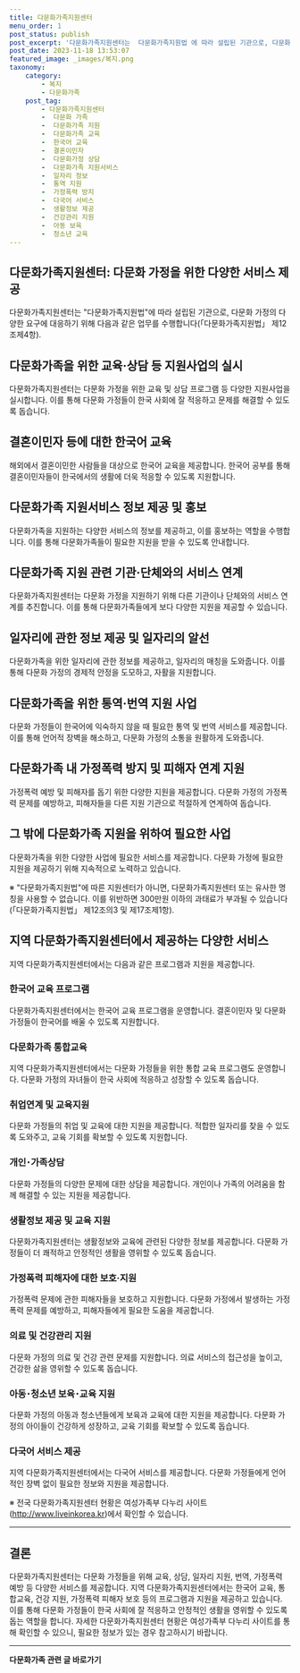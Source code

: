 ```yaml
---
title: 다문화가족지원센터 
menu_order: 1
post_status: publish
post_excerpt: '다문화가족지원센터는  다문화가족지원법 에 따라 설립된 기관으로, 다문화 가정의 다양한 요구에 대응하기 위해 다음과 같은 업무를 수행합니다  다문화가족지원법  제12조제4항 .'
post_date: 2023-11-18 13:53:07
featured_image: _images/복지.png
taxonomy:
    category:
        - 복지
        - 다문화가족
    post_tag:
        - 다문화가족지원센터
        -  다문화 가족
        -  다문화가족 지원
        -  다문화가족 교육
        -  한국어 교육
        -  결혼이민자
        -  다문화가정 상담
        -  다문화가족 지원서비스
        -  일자리 정보
        -  통역 지원
        -  가정폭력 방지
        -  다국어 서비스
        -  생활정보 제공
        -  건강관리 지원
        -  아동 보육
        -  청소년 교육
---
```



## 다문화가족지원센터: 다문화 가정을 위한 다양한 서비스 제공

다문화가족지원센터는 "다문화가족지원법"에 따라 설립된 기관으로, 다문화 가정의 다양한 요구에 대응하기 위해 다음과 같은 업무를 수행합니다(「다문화가족지원법」 제12조제4항).

## 다문화가족을 위한 교육·상담 등 지원사업의 실시

다문화가족지원센터는 다문화 가정을 위한 교육 및 상담 프로그램 등 다양한 지원사업을 실시합니다. 이를 통해 다문화 가정들이 한국 사회에 잘 적응하고 문제를 해결할 수 있도록 돕습니다.

## 결혼이민자 등에 대한 한국어 교육

해외에서 결혼이민한 사람들을 대상으로 한국어 교육을 제공합니다. 한국어 공부를 통해 결혼이민자들이 한국에서의 생활에 더욱 적응할 수 있도록 지원합니다.

## 다문화가족 지원서비스 정보 제공 및 홍보

다문화가족을 지원하는 다양한 서비스의 정보를 제공하고, 이를 홍보하는 역할을 수행합니다. 이를 통해 다문화가족들이 필요한 지원을 받을 수 있도록 안내합니다.

## 다문화가족 지원 관련 기관·단체와의 서비스 연계

다문화가족지원센터는 다문화 가정을 지원하기 위해 다른 기관이나 단체와의 서비스 연계를 추진합니다. 이를 통해 다문화가족들에게 보다 다양한 지원을 제공할 수 있습니다.

## 일자리에 관한 정보 제공 및 일자리의 알선

다문화가족을 위한 일자리에 관한 정보를 제공하고, 일자리의 매칭을 도와줍니다. 이를 통해 다문화 가정의 경제적 안정을 도모하고, 자활을 지원합니다.

## 다문화가족을 위한 통역·번역 지원 사업

다문화 가정들이 한국어에 익숙하지 않을 때 필요한 통역 및 번역 서비스를 제공합니다. 이를 통해 언어적 장벽을 해소하고, 다문화 가정의 소통을 원활하게 도와줍니다.

## 다문화가족 내 가정폭력 방지 및 피해자 연계 지원

가정폭력 예방 및 피해자를 돕기 위한 다양한 지원을 제공합니다. 다문화 가정의 가정폭력 문제를 예방하고, 피해자들을 다른 지원 기관으로 적절하게 연계하여 돕습니다.

## 그 밖에 다문화가족 지원을 위하여 필요한 사업

다문화가족을 위한 다양한 사업에 필요한 서비스를 제공합니다. 다문화 가정에 필요한 지원을 제공하기 위해 지속적으로 노력하고 있습니다.

※ "다문화가족지원법"에 따른 지원센터가 아니면, 다문화가족지원센터 또는 유사한 명칭을 사용할 수 없습니다. 이를 위반하면 300만원 이하의 과태료가 부과될 수 있습니다(「다문화가족지원법」 제12조의3 및 제17조제1항).

## 지역 다문화가족지원센터에서 제공하는 다양한 서비스

지역 다문화가족지원센터에서는 다음과 같은 프로그램과 지원을 제공합니다.

### 한국어 교육 프로그램

다문화가족지원센터에서는 한국어 교육 프로그램을 운영합니다. 결혼이민자 및 다문화 가정들이 한국어를 배울 수 있도록 지원합니다.

### 다문화가족 통합교육

지역 다문화가족지원센터에서는 다문화 가정들을 위한 통합 교육 프로그램도 운영합니다. 다문화 가정의 자녀들이 한국 사회에 적응하고 성장할 수 있도록 돕습니다.

### 취업연계 및 교육지원

다문화 가정들의 취업 및 교육에 대한 지원을 제공합니다. 적합한 일자리를 찾을 수 있도록 도와주고, 교육 기회를 확보할 수 있도록 지원합니다.

### 개인･가족상담

다문화 가정들의 다양한 문제에 대한 상담을 제공합니다. 개인이나 가족의 어려움을 함께 해결할 수 있는 지원을 제공합니다.

### 생활정보 제공 및 교육 지원

다문화가족지원센터는 생활정보와 교육에 관련된 다양한 정보를 제공합니다. 다문화 가정들이 더 쾌적하고 안정적인 생활을 영위할 수 있도록 돕습니다.

### 가정폭력 피해자에 대한 보호·지원

가정폭력 문제에 관한 피해자들을 보호하고 지원합니다. 다문화 가정에서 발생하는 가정폭력 문제를 예방하고, 피해자들에게 필요한 도움을 제공합니다.

### 의료 및 건강관리 지원

다문화 가정의 의료 및 건강 관련 문제를 지원합니다. 의료 서비스의 접근성을 높이고, 건강한 삶을 영위할 수 있도록 돕습니다.

### 아동･청소년 보육･교육 지원

다문화 가정의 아동과 청소년들에게 보육과 교육에 대한 지원을 제공합니다. 다문화 가정의 아이들이 건강하게 성장하고, 교육 기회를 확보할 수 있도록 돕습니다.

### 다국어 서비스 제공

지역 다문화가족지원센터에서는 다국어 서비스를 제공합니다. 다문화 가정들에게 언어적인 장벽 없이 필요한 정보와 지원을 제공합니다.

※ 전국 다문화가족지원센터 현황은 여성가족부 다누리 사이트(http://www.liveinkorea.kr)에서 확인할 수 있습니다.

---

## 결론

다문화가족지원센터는 다문화 가정들을 위해 교육, 상담, 일자리 지원, 번역, 가정폭력 예방 등 다양한 서비스를 제공합니다. 지역 다문화가족지원센터에서는 한국어 교육, 통합교육, 건강 지원, 가정폭력 피해자 보호 등의 프로그램과 지원을 제공하고 있습니다. 이를 통해 다문화 가정들이 한국 사회에 잘 적응하고 안정적인 생활을 영위할 수 있도록 돕는 역할을 합니다. 자세한 다문화가족지원센터 현황은 여성가족부 다누리 사이트를 통해 확인할 수 있으니, 필요한 정보가 있는 경우 참고하시기 바랍니다.


<!-- wp:separator -->
<hr class="wp-block-separator has-alpha-channel-opacity"/>
<!-- /wp:separator -->

<!-- wp:group {"backgroundColor":"base","layout":{"type":"constrained"}} -->
<div class="wp-block-group has-base-background-color has-background"><!-- wp:paragraph {"align":"center","fontSize":"medium"} -->
<p class="has-text-align-center has-large-font-size"><strong>다문화가족 관련 글 바로가기</strong></p>
<!-- /wp:paragraph -->


<!-- wp:latest-posts
{"categories":[{"id":22666,"count":19,"description":"","link":"https://uknowlaw.com/category/%eb%8b%a4%eb%ac%b8%ed%99%94%ea%b0%80%ec%a1%b1/","name":"다문화가족","slug":"다문화가족","taxonomy":"category","parent":0,"meta":[],"_links":{"self":[{"href":"https://uknowlaw.com/wp-json/wp/v2/categories/22666"}],"collection":[{"href":"https://uknowlaw.com/wp-json/wp/v2/categories"}],"about":[{"href":"https://uknowlaw.com/wp-json/wp/v2/taxonomies/category"}],"wp:post_type":[{"href":"https://uknowlaw.com/wp-json/wp/v2/posts?categories=22666"}],"curies":[{"name":"wp","href":"https://api.w.org/{rel}","templated":true}]}}],"postsToShow":100,"excerptLength":28,"postLayout":"grid","columns":2,"featuredImageAlign":"left","featuredImageSizeSlug":"large","fontSize":"small"} /--></div>
<!-- /wp:group -->